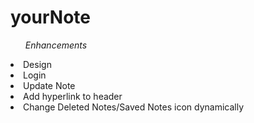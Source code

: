 # yourNote

<ul><em>Enhancements</em></ul>
<li />Design
<li />Login
<li />Update Note
<li />Add hyperlink to header
<li />Change Deleted Notes/Saved Notes icon dynamically
</ul>
